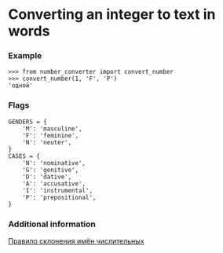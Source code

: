 # Converting an integer to text in words

### Example
```
>>> from number_converter import convert_number
>>> convert_number(1, 'F', 'P')
'одной'
```

### Flags
```
GENDERS = {
    'M': 'masculine',
    'F': 'feminine',
    'N': 'neuter',
}
CASES = {
    'N': 'nominative',
    'G': 'genitive',
    'D': 'dative',
    'A': 'accusative',
    'I': 'instrumental',
    'P': 'prepositional',
}
```

### Additional information
[Правило склонения имён числительных](https://www.yaklass.ru/p/russky-yazik/10-klass/razdel-morfologii-samostoiatelnye-chasti-rechi-10908/imia-chislitelnoe-10921/re-89c70ea5-6547-4cae-8da9-c2e4bd3a5ee8)